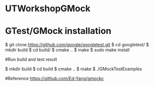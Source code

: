 # UTWorkshopGMock

# GTest/GMock installation

$ git clone https://github.com/google/googletest.git
$ cd googletest/
$ mkdir build
$ cd build/
$ cmake ..
$ make
$ sudo make install

#Run build and test result

$ mkdir build
$ cd build
$ cmake ..
$ make
$ ./GMockTestExamples

#Reference https://github.com/Ed-Yang/gmockc

